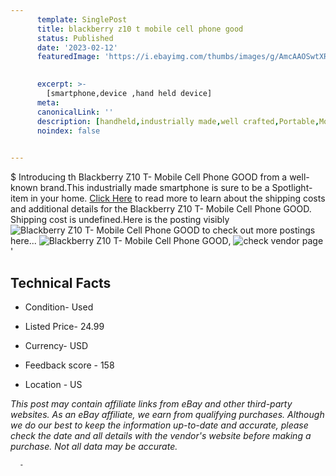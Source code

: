```yaml
---
      template: SinglePost
      title: blackberry z10 t mobile cell phone good
      status: Published
      date: '2023-02-12'
      featuredImage: 'https://i.ebayimg.com/thumbs/images/g/AmcAAOSwtXRjlK-3/s-l225.jpg'
       

      excerpt: >-
        [smartphone,device ,hand held device]
      meta:
      canonicalLink: ''
      description: [handheld,industrially made,well crafted,Portable,Mobile,Compact,Convenient,Lightweight,Maneuverable,Man-portable,Miniature,Carriable,Hand-held,Light,Holdable,Transportable,Mobile device,Pocket-sized,On-the-go,Wireless,Cordless,Compact size,Convenient size, smartphone,device ,hand held device]
      noindex: false
      

---
```

$
      Introducing th Blackberry Z10  T- Mobile Cell Phone  GOOD from a well-known brand.This industrially made smartphone is sure to be a Spotlight-item in your home. [Click Here](https://www.ebay.com/itm/285071090735?hash=item425f8fa42f%3Ag%3AAmcAAOSwtXRjlK-3&mkevt=1&mkcid=1&mkrid=711-53200-19255-0&campid=%253CePNCampaignId%253E&customid=%253CreferenceId%253E&toolid=10049) to read more to learn about the shipping costs and additional details for the Blackberry Z10  T- Mobile Cell Phone  GOOD. Shipping cost is undefined.Here is the posting visibly ![Blackberry Z10  T- Mobile Cell Phone  GOOD](https://i.ebayimg.com/thumbs/images/g/AmcAAOSwtXRjlK-3/s-l225.jpg) to check out more postings here... ![Blackberry Z10  T- Mobile Cell Phone  GOOD](https://i.ebayimg.com/images/g/AmcAAOSwtXRjlK-3/s-l1600.jpg), ![check vendor page](https://origin-galleryplus.ebayimg.com/ws/web/285071090735_2_0_1/225x225.jpg,https://origin-galleryplus.ebayimg.com/ws/web/285071090735_3_0_1/225x225.jpg,https://origin-galleryplus.ebayimg.com/ws/web/285071090735_4_0_1/225x225.jpg,https://origin-galleryplus.ebayimg.com/ws/web/285071090735_5_0_1/225x225.jpg,https://origin-galleryplus.ebayimg.com/ws/web/285071090735_6_0_1/225x225.jpg,https://origin-galleryplus.ebayimg.com/ws/web/285071090735_7_0_1/225x225.jpg,https://origin-galleryplus.ebayimg.com/ws/web/285071090735_8_0_1/225x225.jpg)'

      

 ## Technical Facts 



     
      

 - Condition- Used 


      

 - Listed Price- 24.99 


      

 - Currency- USD 


      

 - Feedback score - 158 


      

 - Location - US 


      
      

 *_This post may contain affiliate links from eBay and other third-party websites. As an eBay affiliate, we earn from qualifying purchases. Although we do our best to keep the information up-to-date and accurate, please check the date and all details with the vendor's website before making a purchase. Not all data may be accurate._*




      -
